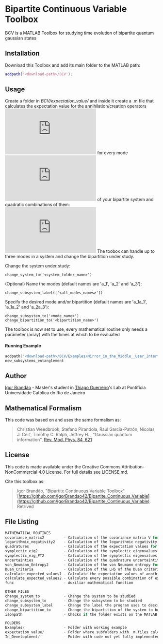# Bipartite Continuous Variable Toolbox

BCV is a MATLAB Toolbox for studying time evolution of bipartite quantum gaussian states


## Installation

Download this Toolbox and add its main folder to the MATLAB path:

```MATLAB
addpath('<download-path>/BCV');
```

## Usage

Create a folder in _BCV/expectation_value/_ and inside it create a .m file that calculates the expectation value for the annihilation/creation operators ![equation](https://latex.codecogs.com/gif.latex?%28%5Chat%7Ba%7D_j/%5Chat%7Ba%7D%5E%5Cdagger_j%29) for every mode ![equation](https://latex.codecogs.com/gif.latex?j=1,2) of your bipartite system and quadratic combinations of them:
![equation](https://latex.codecogs.com/gif.latex?%5Chat%7Ba%7D_j%5Chat%7Ba%7D_j%2C%20%5Chat%7Ba%7D%5E%5Cdagger_j%5Chat%7Ba%7D_j%2C%20%5Chat%7Ba%7D_1%5Chat%7Ba%7D_2%2C%20%5Chat%7Ba%7D_1%5Chat%7Ba%7D_2%5E%5Cdagger%5C%3B%20%2Cj%3D1%2C2.) The toobox can handle up to three modes in a system and change the bipartition under study.


Change the system under study:

```
change_system_to('<system_folder_name>')
```
(Optional) Name the modes (default names are 'a_1', 'a_2' and 'a_3'):
```
change_subsystem_label(['<all_modes_names>'])
```

Specify the desired mode and/or bipartition (default names are 'a_1a_1', 'a_1a_2' and 'a_2a_3'):
```
change_subsystem_to('<mode_name>')
change_bipartition_to('<bipartition_name>')
```

The toolbox is now set to use, every mathematical routine only needs a parameter (array) with the times at which to be evaluated

#### Running Example
```c
addpath("<download-path>/BCV/Examples/Mirror_in_the_Middle__User_Interface")
new_subsystems_entanglement
```

## Author
[Igor Brandão](mailto:igorbrandao@aluno.puc-rio.br) - Master's student in [Thiago Guerreiro](mailto:barbosa@puc-rio.br)'s Lab at Pontifícia Universidade Católica do Rio de Janeiro

## Mathematical Formalism
This code was based on and uses the same formalism as:

> Christian Weedbrook, Stefano Pirandola, Raúl García-Patrón, Nicolas J. Cerf, Timothy C. Ralph, Jeffrey H. , "Gaussian quantum information", [Rev. Mod. Phys. 84, 621](https://journals.aps.org/rmp/abstract/10.1103/RevModPhys.84.621)

## License
This code is made available under the Creative Commons Attribution-NonCommercial 4.0 License. For full details see LICENSE.md.

Cite this toolbox as: 
> Igor Brandão, "Bipartite Continuous Variable Toolbox" [https://github.com/IgorBrandao42/Bipartite_Continuous_Variable](https://github.com/IgorBrandao42/Bipartite_Continuous_Variable). Retrived <date you downloaded>

## File Listing
```C
MATHEMATICAL ROUTINES
covariance_matrix2         - Calculation of the covariance matrix V for a bipartite system
logarithmic_negativity2    - Calculation of the logarithmic negativity for a bipartite system
quadratures                - Calculation of the expectation values for the quadratures of a subsystem
symplectic_eig2            - Calculation of the symplectic eigenvalues of the covariance matrix
symplectic_eig_PT2         - Calculation of the symplectic eigenvalues of the partially transposed
uncertainties              - Calculation of the quadrature uncertaintites of a subsystem
von_Neumann_Entropy2       - Calculation of the von Neumann entropy for a bipartite system
Duan_Criteria              - Calculation of the LHS of the Duan criteria for a bipartite system
calculate_expected_values1 - Calculate the expectation values of annihilation/creation operator
calculate_expected_values2 - Calculate every possible combination of expectation values of annihilation/creation operator
func                       - Auxiliar mathematical function

OTHER FILES
change_system_to           - Change the system to be studied
change_subsystem_to        - Change the subsystem to be studied
change_subsystem_label     - Change the label the program uses to describe each subsystems and bipartitions (pair of subsystems)
change_bipartition_to      - Change the bipartition of the system to be studied
isonpath                   - Checks if the folder exists on the MATLAB path

FOLDERS
Examples/                  - Folder with working example
expectation_value/         - Folder where subfolders with .m files calculating the expectation values should be saved
In_Developtment/           - Folder with code not yet fully implemented
```

